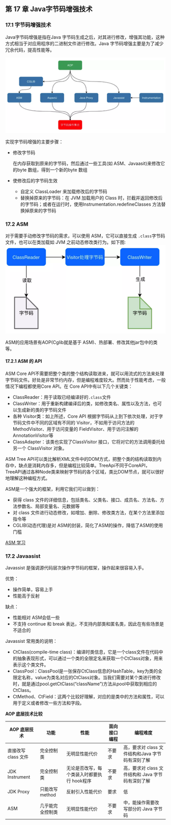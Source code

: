## 第 17 章 Java字节码增强技术

### 17.1 字节码增强技术

Java字节码增强是指在Java 字节码生成之后，对其进行修改，增强其功能，这种方式相当于对应用程序的二进制文件进行修改。Java 字节码增强主要是为了减少冗余代码，提高性能等。

![字节码增强技术的应用](./pictures/bytes.png)

实现字节码增强的主要步骤：

- 修改字节码

  在内存获取到原来的字节码，然后通过一些工具(如 ASM、Javaasit)来修改它的byte 数组，得到一个新的byte 数组

- 使修改后的字节码生效

  - 自定义 ClassLoader 来加载修改后的字节码
  - 替换掉原来的字节码：在 JVM 加载用户的 Class 时，拦截并返回修改后的字节码；或者在运行时，使用Instrumentation.redefineClasses 方法替换掉原来的字节码

### 17.2 ASM

对于需要手动修改字节码的需求，可以使用 ASM，它可以直接生成 `.class`字节码文件，也可以在类加载如 JVM 之前动态修改类行为。如下图:![asm](./pictures/asm.png)

ASM的应用场景有AOP(Cglib就是基于 ASM)、热部署、修改其他jar包中的类等。

#### 17.2.1 ASM 的 API

ASM  Core API不需要把整个类的整个结构读取进来，就可以用流式的方法来处理字节码文件。好处是非常节约内存，但是编程难度较大。然而处于性能考虑，一般情况下编程都使用Core API。在 Core API中有以下几个关键类：

- ClassReader：用于读取已经编译好的`.class`文件
- ClassWriter：用于重新构建编译后的类，如修改类名、属性以及方法，也可以生成新的类的字节码文件
- 各种 Visitor类：如上所述，Core API 根据字节码从上到下依次处理，对于字节码文件中不同的区域有不同的 Visitor，不如用于访问方法的 MethodVisitor、用于访问变量的 FieldVisitor、用于访问注解的 AnnotationVisitor等
- ClassAdapter：该类也实现了ClassVisitor 接口，它将对它的方法调用委托给另一个 ClassVisitor 对象。

ASM  Tree API可以类比解析XML文件中的DOM方式，把整个类的结构读取到内存中，缺点是消耗内存多，但是编程比较简单。TreeApi不同于CoreAPI，TreeAPI通过各种Node类来映射字节码的各个区域，类比DOM节点，就可以很好地理解这种编程方式。

ASM是一个强大的框架，利用它我们可以做到：

- 获得 class 文件的详细信息，包括类名、父类名、接口、成员名、方法名、方法参数名、局部变量名、元数据等
- 对 class 文件进行动态修改，如增加、删除、修改类方法，在某个方法里添加指令等
- CGLIB(动态代理)是对 ASM的封装，简化了ASM的操作，降低了ASM的使用门槛

[ASM 学习](https://blog.csdn.net/zhushuai1221/article/details/52169218)

### 17.2 Javaasist

Javassist 是强调源代码层次操作字节码的框架，操作起来很容易入手。

优势：

- 操作简单，容易上手
- 性能高于反射

缺点：

- 性能相对 ASM会低一些
- 不支持 continue 和 break 表达，不支持内部类和匿名类，因此在有些场景是不适合的

Javassist 常用类的说明：

- CtClass(compile-time class)：编译时类信息，它是一个class文件在代码中的抽象表现形式，可以通过一个类的全限定名来获取一个CtClass对象，用来表示这个类文件。
- ClassPool：ClassPool是一张保存CtClass信息的HashTable，key为类的全限定名称，value为类名对应的CtClass对象。当我们需要对某个类进行修改时，就是通过pool.getCtClass(“className”)方法从pool中获取到相应的CtClass。
- CtMethod、CtField：这两个比较好理解，对应的是类中的方法和属性，可以用于定义或者修改一些方法和字段。

**AOP 底层技术比较**

| AOP 底层技术        | 功能             | 性能                                        | 面向接口编程 | 编程难度                                          |
| ------------------- | ---------------- | ------------------------------------------- | ------------ | ------------------------------------------------- |
| 直接改写 class 文件 | 完全控制类       | 无明显性能代价                              | 不要求       | 高，要求对 class 文件结构和Java 字节码有深刻了解  |
| JDK Instrument      | 完全控制类       | 无论是否改写，每个类装入时都要执行 hook程序 | 不要求       | 高，要求对 class 文件结构和 Java 字节码有深刻了解 |
| JDK Proxy           | 只能改写 method  | 反射引入性能代价                            | 要求         | 低                                                |
| ASM                 | 几乎能完全控制类 | 无明显性能代价                              | 不要求       | 中，能操作需要改写部分的 Java 字节码              |

